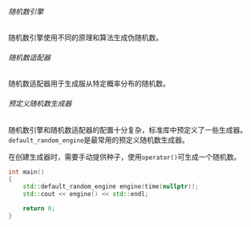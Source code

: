 ###### 随机数引擎

随机数引擎使用不同的原理和算法生成伪随机数。

###### 随机数适配器

随机数适配器用于生成服从特定概率分布的随机数。

###### 预定义随机数生成器

随机数引擎和随机数适配器的配置十分复杂，标准库中预定义了一些生成器。`default_random_engine`是最常用的预定义随机数生成器。

在创建生成器时，需要手动提供种子，使用`operator()`可生成一个随机数。

```cpp
int main()
{
    std::default_random_engine engine(time(nullptr));
    std::cout << engine() << std::endl;

    return 0;
}
```

